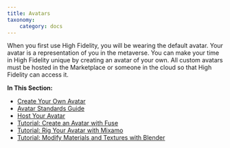 ```yaml
---
title: Avatars
taxonomy:
    category: docs
---
```


When you first use High Fidelity, you will be wearing the default avatar. Your avatar is a representation of you in the metaverse. You can make your time in High Fidelity unique by creating an avatar of your own. All custom avatars must be hosted in the Marketplace or someone in the cloud so that High Fidelity can access it. 

**In This Section:** 

* [Create Your Own Avatar](./create-avatars)
* [Avatar Standards Guide](./avatar-standards)
* [Host Your Avatar](./host-avatar)
* [Tutorial: Create an Avatar with Fuse](./fuse-tutorial)
* [Tutorial: Rig Your Avatar with Mixamo](./mixamo-tutorial)
* [Tutorial: Modify Materials and Textures with Blender](./blender-tutorial)

